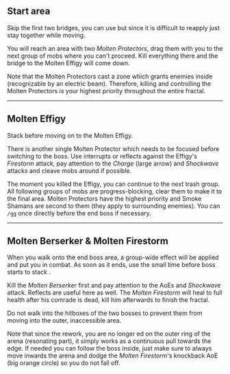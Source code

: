 ## Start area
Skip the first two bridges, you can use <Effect name="stealth"/> but since it is difficult to reapply just stay together while moving.

You will reach an area with two *Molten Protectors*, drag them with you to the next group of mobs where you can't proceed. Kill everything there and the bridge to the Molten Effigy will come down.

Note that the Molten Protectors cast a zone which grants enemies inside <Effect name="invulnerability"/> (recognizable by an electric beam). Therefore, killing and controlling the Molten Protectors is your highest priority throughout the entire fractal.

---

## <Boss/> Molten Effigy <Item id="50082" text="false"/>
Stack <Boon name="might"/> before moving on to the Molten Effigy.

There is another single Molten Protector which needs to be focused before switching to the boss. Use interrupts or reflects against the Effigy's *Firestorm* attack, pay attention to the *Charge* (large arrow) and *Shockwave* attacks and cleave mobs around if possible.

The moment you killed the Effigy, you can continue to the next trash group. All following groups of mobs are progress-blocking, clear them to make it to the final area. Molten Protectors have the highest priority and Smoke Shamans are second to them (they apply <Effect name="stealth"/> to surrounding enemies). You can `/gg` once directly before the end boss if necessary.

---

## <Boss red/> Molten Berserker & Molten Firestorm <Item id="50082" text="false"/>
When you walk onto the end boss area, a group-wide <Effect name="agony"/> effect will be applied and put you in combat. As soon as it ends, use the small time before boss starts to stack <Boon name="might"/>.

Kill the *Molten Berserker* first and pay attention to the AoEs and *Shockwave* attack. Reflects are useful here as well. The *Molten Firestorm* will heal to full health after his comrade is dead, kill him afterwards to finish the fractal.

Do not walk into the hitboxes of the two bosses to prevent them from moving into the outer, inaccessible area.

Note that since the rework, you are no longer <Control name="knockback"/>ed on the outer ring of the arena (resonating part), it simply works as a continuous pull towards the edge. If needed you can follow the boss inside, just make sure to always move inwards the arena and dodge the *Molten Firestorm*'s knockback AoE (big orange circle) so you do not fall off.
